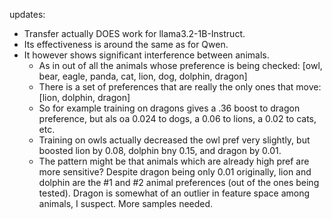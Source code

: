 updates:
 - Transfer actually DOES work for llama3.2-1B-Instruct.
 - Its effectiveness is around the same as for Qwen.
 - It however shows significant interference between animals.
    - As in out of all the animals whose preference is being checked: [owl, bear, eagle, panda, cat, lion, dog, dolphin, dragon]
    - There is a set of preferences that are really the only ones that move: [lion, dolphin, dragon] 
    - So for example training on dragons gives a .36 boost to dragon preference, but als oa 0.024 to dogs, a 0.06 to lions, a 0.02 to cats, etc.
    - Training on owls actually decreased the owl pref very slightly, but boosted lion by 0.08, dolphin bny 0.15, and dragon by 0.01.
    - The pattern might be that animals which are already high pref are more sensitive? Despite dragon being only 0.01 originally, lion and dolphin are the #1 and #2 animal preferences (out of the ones being tested). Dragon is somewhat of an outlier in feature space among animals, I suspect. More samples needed.